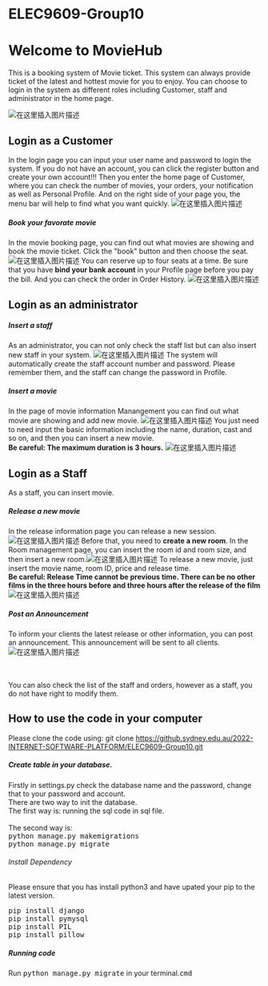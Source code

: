 # ELEC9609-Group10

# Welcome to MovieHub

This is a  booking system of Movie ticket.  This system can always provide ticket of the latest and hottest movie for you to enjoy.
You can choose to login in the system as different roles including Customer, staff and administrator in the home page.

![在这里插入图片描述](https://img-blog.csdnimg.cn/535ef6833d2b4f8b8007f60c51f5f3e4.png)
## Login as a Customer
In the login page you can input your user name and password to login the system. If you do not have an account, you can click the register button and create your own account!!!
Then you enter the home page of Customer, where you can check the number of movies, your orders, your notification as well as Personal Profile. And on the right side of your page you, the menu bar will help to find what you want quickly.
![在这里插入图片描述](https://img-blog.csdnimg.cn/dfa7f9fe568c4324955af5d65d9722ff.png)
##### Book your favorate movie
 In the movie booking page, you can find out what movies are showing and book the movie ticket. Click the "book" button and then choose the seat. 
![在这里插入图片描述](https://img-blog.csdnimg.cn/25b42d98d94e45c49824d43d454ff48e.png)
You can reserve up to four seats at a time. Be sure that you have **bind your bank account** in your Profile page before you pay the bill. And you can check the order in Order History.
![在这里插入图片描述](https://img-blog.csdnimg.cn/b3e1a05421af402f9b8ef0aae0b3ed4b.png)



## Login as an administrator
##### Insert a staff
As an administrator, you can not only check the staff list but can also insert new staff in your system.
 ![在这里插入图片描述](https://img-blog.csdnimg.cn/c60d06efe0fb4e6daf9c1eeba3dc756f.png)
The system will automatically create the staff account number and password. Please remember them, and the staff can change the password in Profile. 
##### Insert a movie
In the page of movie information Manangement you can find out what movie are showing and add new movie.
![在这里插入图片描述](https://img-blog.csdnimg.cn/597c551efee048a18e7820f5bcdc43ac.png)
You just need to need input the basic information including the name, duration, cast and so on, and then you can insert a new movie.<br>**Be careful: The maximum duration is 3 hours.**
![在这里插入图片描述](https://img-blog.csdnimg.cn/1ca75be014d1444bb5af9bb00ad1b6eb.png)






## Login as a Staff
As a staff, you can insert movie.

##### Release a new movie
In the release information page you can release a new session.![在这里插入图片描述](https://img-blog.csdnimg.cn/22c30581b29d4d1b822b77e1dd795710.png)
Before that, you need to **create a new room**. In the Room management page, you can insert the room id and room size, and then insert a new room.![在这里插入图片描述](https://img-blog.csdnimg.cn/6a48a03406684301bc8c402292e41ff6.png)
To release a new movie, just insert the movie name, room ID, price and release time.<br> **Be careful: Release Time cannot be previous time.  There can be no other films in the three hours before and three hours after the release of the film**
![在这里插入图片描述](https://img-blog.csdnimg.cn/c6893f8de7174497a3a44671da09e20e.png)
##### Post an Announcement 
To inform your clients the latest release or other information, you can post an announcement. This announcement will be sent to all clients.
![在这里插入图片描述](https://img-blog.csdnimg.cn/6ee9a8cce243467d9a14db5968dbf816.png)
 
<br><br>
You can also check the list of the staff and orders, however as a staff, you do not have right to modify them.

##  How to use the code in your computer
Please clone the code using: git clone https://github.sydney.edu.au/2022-INTERNET-SOFTWARE-PLATFORM/ELEC9609-Group10.git
##### Create table in your database.
Firstly in settings.py check the database name and the password, change that to your password and account.<br>
There are two way to init the database.<br>
The first way is: running the sql code in sql file.<br><br>
The second way is: <br>
<kbd>python manage.py makemigrations</kbd> <br>
<kbd>python manage.py migrate </kbd>


###### Install Dependency
Please ensure that you has install python3 and have upated your pip to the latest version.

<kbd>pip install django</kbd> <br>
<kbd>pip install pymysql</kbd> <br>
<kbd>pip install PIL</kbd> <br>
<kbd>pip install pillow</kbd> <br>

##### Running code
Run  <kbd>python manage.py migrate</kbd> in your terminal.<kbd>cmd</kbd> 
